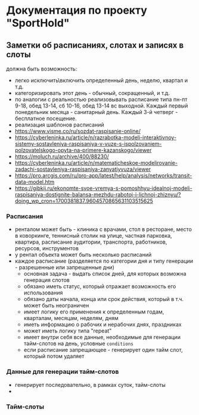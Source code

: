 # Документация по проекту "SportHold"

## Заметки об расписаниях, слотах и записях в слоты

должна быть возможность:
- легко исключить\включить определенный день, неделю, квартал и т.д.
- категоризировать этот день - обычный, сокращенный, и т.д.
- по аналогии с реальностью реализовывать расписание типа пн-пт 9-18, обед 13-14, сб 10-16, обед 13-14 вс выходной. Каждый первый понедельник месяца - санитарный день. Каждый 3-й четверг - бесплатное посещение.
- реализация шаблонов расписаний
- https://www.visme.co/ru/sozdat-raspisanie-online/
- https://cyberleninka.ru/article/n/razrabotka-modeli-interaktivnoy-sistemy-sostavleniya-raspisaniya-v-vuze-s-ispolzovaniem-polzovatelskogo-opyta-na-primere-kazanskogo/viewer
- https://moluch.ru/archive/400/88230/
- https://cyberleninka.ru/article/n/matematicheskoe-modelirovanie-zadachi-sostavleniya-raspisaniya-zanyatiyvuza/viewer
- https://pro.arcgis.com/ru/pro-app/latest/help/analysis/networks/transit-data-model.htm
- https://gibkij.ru/ekonomte-svoe-vremya-s-pomoshhyu-idealnoj-modeli-raspisaniya-dostignite-balansa-mezhdu-rabotoj-i-lichnoj-zhiznyu/?doing_wp_cron=1700381837.9604570865631103515625

### Расписания

- ренталом может быть - клиника с врачами, стол в ресторане, место в коворкинге, теннисный столик на улице, частная парковка, квартира, расписание аудитории, транспорта, работников, ресурсов, инструментов
- у рентал объекта может быть несколько расписаний
- каждое расписание (разделяется по категории дня и типу генерации - разрешенные или запрещенные дни)
    - основная задача - выдать список дней, для которых возможна генерация слотов
    - обязано иметь статус, который отражает возможность его использования
    - обязано даты начала, конца или срок действия, который в т.ч. может быть неограничен
    - имеет логику его применения к определенным годам, кварталам, месяцам, неделям, дням
    - иметь информацию о рабочих и нерабочих днях, праздниках
    - может иметь логику типа "repeat"
    - имеет внутри себя все данные, необходимые для генерации тайм-слотов на день, условные `conditions`
    - если расписание запрещающее - генерирует один тайм слот, который потом удаляет 

### Данные для генерации тайм-слотов

- генерирует последовательно, в рамках суток, тайм-слоты
- 

### Тайм-слоты
